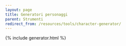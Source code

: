```yaml
---
layout: page
title: Generatori personaggi
parent: Strumenti
redirect_from: /resources/tools/character-generator/
---
```

{% include generator.html %}